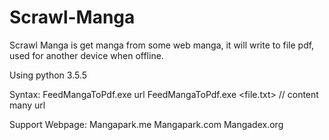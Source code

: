 # Scrawl-Manga
Scrawl Manga is get manga from some web manga, it will write to file pdf, used for another device when offline.

Using python 3.5.5

Syntax:
    FeedMangaToPdf.exe url
    FeedMangaToPdf.exe <file.txt>  // content many url

Support Webpage:
  Mangapark.me
  Mangapark.com
  Mangadex.org